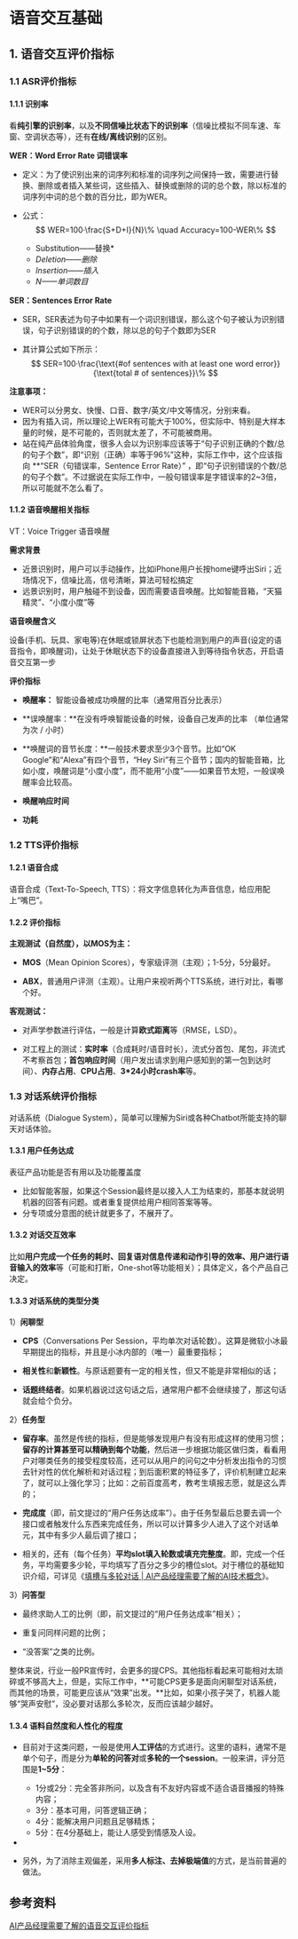 # 语音交互基础



## 1. 语音交互评价指标

### 1.1 ASR评价指标

#### 1.1.1 识别率

看**纯引擎的识别率**，以及**不同信噪比状态下的识别率**（信噪比模拟不同车速、车窗、空调状态等），还有**在线/离线识别**的区别。



**WER：Word Error Rate 词错误率**

- 定义：为了使识别出来的词序列和标准的词序列之间保持一致，需要进行替换、删除或者插入某些词，这些插入、替换或删除的词的总个数，除以标准的词序列中词的总个数的百分比，即为WER。

- 公式：
    $$
    WER=100·\frac{S+D+I}{N}\%  \quad Accuracy=100-WER\%
    $$

    - Substitution——替换*
    - *Deletion——删除*
    - *Insertion——插入*
    - *N——单词数目*

**SER：Sentences Error Rate**

- SER，SER表述为句子中如果有一个词识别错误，那么这个句子被认为识别错误，句子识别错误的的个数，除以总的句子个数即为SER

- 其计算公式如下所示：
    $$
    SER=100·\frac{\text{#of sentences with at least one word error}}{\text{total # of sentences}}\%
    $$

**注意事项：**

- WER可以分男女、快慢、口音、数字/英文/中文等情况，分别来看。
- 因为有插入词，所以理论上WER有可能大于100%，但实际中、特别是大样本量的时候，是不可能的，否则就太差了，不可能被商用。
- 站在纯产品体验角度，很多人会以为识别率应该等于“句子识别正确的个数/总的句子个数”，即“识别（正确）率等于96%”这种，实际工作中，这个应该指向 **“SER（句错误率，Sentence Error Rate）” ，即“句子识别错误的个数/总的句子个数”。不过据说在实际工作中，一般句错误率是字错误率的2~3倍，所以可能就不怎么看了。



#### 1.1.2 语音唤醒相关指标

VT：Voice Trigger 语音唤醒

**需求背景**

- 近景识别时，用户可以手动操作，比如iPhone用户长按home键呼出Siri；近场情况下，信噪比高，信号清晰，算法可轻松搞定
- 远景识别时，用户触碰不到设备，因而需要语音唤醒。比如智能音箱，“天猫精灵”、“小度小度”等

**语音唤醒含义**

设备(手机、玩具、家电等)在休眠或锁屏状态下也能检测到用户的声音(设定的语音指令，即唤醒词)，让处于休眠状态下的设备直接进入到等待指令状态，开启语音交互第一步

**评价指标**

- **唤醒率：** 智能设备被成功唤醒的比率（通常用百分比表示）

- **误唤醒率：**在没有呼唤智能设备的时候，设备自己发声的比率 （单位通常为次 / 小时）

- **唤醒词的音节长度：**一般技术要求至少3个音节。比如“OK Google”和“Alexa”有四个音节，“Hey Siri”有三个音节；国内的智能音箱，比如小度，唤醒词是“小度小度”，而不能用“小度”——如果音节太短，一般误唤醒率会比较高。

- **唤醒响应时间**

- **功耗**

    

    

### 1.2 TTS评价指标

#### 1.2.1 语音合成

语音合成（Text-To-Speech, TTS）：将文字信息转化为声音信息，给应用配上“嘴巴”。



#### 1.2.2 评价指标

**主观测试（自然度），以MOS为主：**

- **MOS**（Mean Opinion Scores），专家级评测（主观）；1-5分，5分最好。

- **ABX**，普通用户评测（主观）。让用户来视听两个TTS系统，进行对比，看哪个好。

**客观测试：**

- 对声学参数进行评估，一般是计算**欧式距离**等（RMSE，LSD）。

- 对工程上的测试：**实时率**（合成耗时/语音时长），流式分首包、尾包，非流式不考察首包；**首包响应时间**（用户发出请求到用户感知到的第一包到达时间）、**内存占用**、**CPU占用**、**3\*24小时crash率**等。



### 1.3 对话系统评价指标

对话系统（Dialogue System），简单可以理解为Siri或各种Chatbot所能支持的聊天对话体验。

#### 1.3.1 用户任务达成

表征产品功能是否有用以及功能覆盖度

- 比如智能客服，如果这个Session最终是以接入人工为结束的，那基本就说明机器的回答有问题。或者重复提供给用户相同答案等等。
- 分专项或分意图的统计就更多了，不展开了。

#### 1.3.2 对话交互效率

比如**用户完成一个任务的耗时、回复语对信息传递和动作引导的效率、用户进行语音输入的效率**等（可能和打断，One-shot等功能相关）；具体定义，各个产品自己决定。

#### 1.3.3 对话系统的类型分类

1）**闲聊型**

- **CPS**（Conversations Per Session，平均单次对话轮数）。这算是微软小冰最早期提出的指标，并且是小冰内部的（唯一）最重要指标；

- **相关性**和**新颖性**。与原话题要有一定的相关性，但又不能是非常相似的话；

- **话题终结者**。如果机器说过这句话之后，通常用户都不会继续接了，那这句话就会给个负分。



2）**任务型**

- **留存率**。虽然是传统的指标，但是能够发现用户有没有形成这样的使用习惯；**留存的计算甚至可以精确到每个功能**，然后进一步根据功能区做归类，看看用户对哪类任务的接受程度较高，还可以从用户的问句之中分析发出指令的习惯去针对性的优化解析和对话过程；到后面积累的特征多了，评价机制建立起来了，就可以上强化学习；比如：之前百度高考，教考生填报志愿，就是这么弄的；

- **完成度**（即，前文提过的“用户任务达成率”）。由于任务型最后总要去调一个接口或者触发什么东西来完成任务，所以可以计算多少人进入了这个对话单元，其中有多少人最后调了接口；

- 相关的，还有（每个任务）**平均slot填入轮数或填充完整度**。即，完成一个任务，平均需要多少轮，平均填写了百分之多少的槽位slot。对于槽位的基础知识介绍，可详见《[填槽与多轮对话 | AI产品经理需要了解的AI技术概念](http://mp.weixin.qq.com/s?__biz=MjM5NzA5OTAwMA==&mid=2650005853&idx=1&sn=2c6bb9e9c3751fdc3fd95e89b8b6377d&chksm=bed865ca89afecdcdf0ecde9ed2385fb613cb2a40ad0c491582c7faf91841d17efdfe59718e1&scene=21#wechat_redirect)》。

3）**问答型**

- 最终求助人工的比例（即，前文提过的“用户任务达成率”相关）；

- 重复问同样问题的比例；

- “没答案”之类的比例。

整体来说，行业一般PR宣传时，会更多的提CPS。其他指标看起来可能相对太琐碎或不够高大上，但是，实际工作中，**可能CPS更多是面向闲聊型对话系统，而其他的场景，可能更应该从“效果”出发。**比如，如果小孩子哭了，机器人能够“哭声安慰”，没必要对话那么多轮次，反而应该越少越好。



#### 1.3.4 语料自然度和人性化的程度

- 目前对于这类问题，一般是使用**人工评估**的方式进行。这里的语料，通常不是单个句子，而是分为**单轮的问答对**或**多轮的一个session**。一般来讲，评分范围是**1~5分**：
    - 1分或2分：完全答非所问，以及含有不友好内容或不适合语音播报的特殊内容；
    - 3分：基本可用，问答逻辑正确；
    - 4分：能解决用户问题且足够精炼；
    - 5分：在4分基础上，能让人感受到情感及人设。

- 
- 另外，为了消除主观偏差，采用**多人标注、去掉极端值**的方式，是当前普遍的做法。







## 参考资料

[AI产品经理需要了解的语音交互评价指标](https://mp.weixin.qq.com/s?__biz=MjM5NzA5OTAwMA==&mid=2650005964&idx=1&sn=d09e96dd5d9e64ee3be6f5d04ab0c2af&chksm=bed8655b89afec4d05a678f96be868ae47a1e35a24988ec8df8019055d6832db116d02a5d052&mpshare=1&scene=1&srcid=1123BH35jmOMLClfrxHHlCri&key=50702a35c4b93088fdce185808bac5b173cb766cfebf9929755141354e38bbc661736e1569ea1ebc6ebeb61ef70d0714e2e380978457f57fb7b7f0c6b98ecaf04d1b3ddcbecbc6ef652539990677819f&ascene=0&uin=MzkyNDYwOTIw&devicetype=iMac+MacBookPro12%2C1+OSX+OSX+10.10.5+build(14F1912)&version=12020810&nettype=WIFI&fontScale=100&pass_ticket=d82UJ0dv8dBJw%2F7nrLlfmrvVLcysPC0OOmcVdE5eWmcL5AFS80IM3EwcLCP5Ptyc&ft_from=N4IgrgTgNg+gZhA9gWxALhCANCAxpCAUwDsAXGABwEMBzQ9EUxCgS12xBqTAphYBN0AJgCMATgC+QA)
